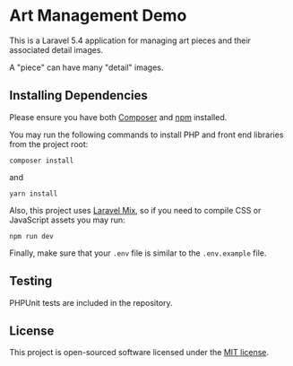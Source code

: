 # Art Management Demo

This is a Laravel 5.4 application for managing art pieces and their associated detail images.

A "piece" can have many "detail" images.

## Installing Dependencies

Please ensure you have both [Composer](https://getcomposer.org/) and [npm](https://www.npmjs.com/) installed.

You may run the following commands to install PHP and front end libraries from the project root:

`composer install`

and

`yarn install`

Also, this project uses [Laravel Mix](https://github.com/JeffreyWay/laravel-mix/tree/master/docs#readme), so if you need to compile CSS or JavaScript assets you may run:

`npm run dev`

Finally, make sure that your `.env` file is similar to the `.env.example` file.

## Testing

PHPUnit tests are included in the repository.

## License

This project is open-sourced software licensed under the [MIT license](http://opensource.org/licenses/MIT).
